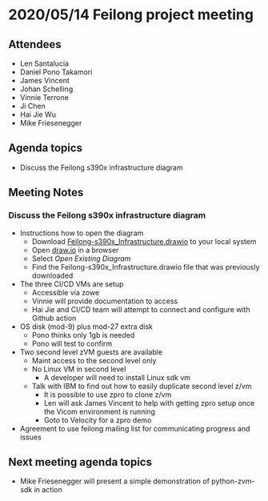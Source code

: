 # 2020/05/14 Feilong project meeting

## Attendees
- Len Santalucia
- Daniel Pono Takamori
- James Vincent
- Johan Schelling
- Vinnie Terrone
- Ji Chen
- Hai Jie Wu
- Mike Friesenegger

## Agenda topics
- Discuss the Feilong s390x infrastructure diagram

## Meeting Notes

### Discuss the Feilong s390x infrastructure diagram
- Instructions how to open the diagram
  - Download [Feilong-s390x_Infrastructure.drawio](https://github.com/openmainframeproject/python-zvm-sdk/blob/master/feilong_meetings/Feilong-s390x_Infrastructure.drawio) to your local system
  - Open [draw.io](Feilong-s390x_Infrastructure.drawio) in a browser
  - Select _Open Existing Diagram_
  - Find the Feilong-s390x_Infrastructure.drawio file that was previously downloaded
- The three CI/CD VMs are setup
  - Accessible via zowe
  - Vinnie will provide documentation to access
  - Hai Jie and CI/CD team will attempt to connect and configure with Github action
- OS disk (mod-9) plus mod-27 extra disk
  - Pono thinks only 1gb is needed
  - Pono will test to confirm
- Two second level zVM guests are available
  - Maint access to the second level only
  - No Linux VM in second level
    - A developer will need to install Linux sdk vm
  - Talk with IBM to find out how to easily duplicate second level z/vm
    - It is possible to use zpro to clone z/vm
    - Len will ask James Vincent to help with getting zpro setup once the Vicom environment is running
    - Goto to Velocity for a zpro demo
- Agreement to use feilong mailing list for communicating progress and issues

## Next meeting agenda topics
- Mike Friesenegger will present a simple demonstration of python-zvm-sdk in action

